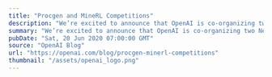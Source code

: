 ```yaml
---
title: "Procgen and MineRL Competitions"
description: "We’re excited to announce that OpenAI is co-organizing two NeurIPS 2020 competitions with AIcrowd, Carnegie Mellon University, and DeepMind, using Procgen Benchmark and MineRL."
summary: "We’re excited to announce that OpenAI is co-organizing two NeurIPS 2020 competitions with AIcrowd, Carnegie Mellon University, and DeepMind, using Procgen Benchmark and MineRL."
pubDate: "Sat, 20 Jun 2020 07:00:00 GMT"
source: "OpenAI Blog"
url: "https://openai.com/blog/procgen-minerl-competitions"
thumbnail: "/assets/openai_logo.png"
---
```


